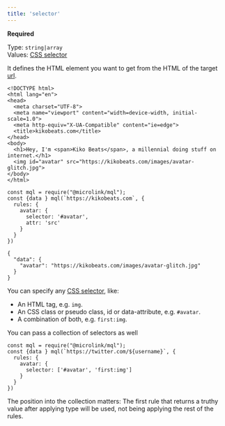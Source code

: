 ```yaml
---
title: 'selector'
---
```


**Required**<br/>

Type: `string|array`<br/>
Values: [CSS selector](https://developer.mozilla.org/en-US/docs/Web/CSS/CSS_Selectors)

It defines the HTML element you want to get from the HTML of the target [url](/docs/api/api-parameters/url).

```html{11}
<!DOCTYPE html>
<html lang="en">
<head>
  <meta charset="UTF-8">
  <meta name="viewport" content="width=device-width, initial-scale=1.0">
  <meta http-equiv="X-UA-Compatible" content="ie=edge">
  <title>kikobeats.com</title>
</head>
<body>
  <h1>Hey, I'm <span>Kiko Beats</span>, a millennial doing stuff on internet.</h1>
  <img id="avatar" src="https://kikobeats.com/images/avatar-glitch.jpg">
</body>
</html>
```

```js{5}
const mql = require("@microlink/mql");
const {data } mql(`https://kikobeats.com`, {
  rules: {
    avatar: {
      selector: '#avatar',
      attr: 'src'
    }
  }
})
```

```json{3}
{
  "data": {
    "avatar": "https://kikobeats.com/images/avatar-glitch.jpg"
  }
}
```

<Figcaption children='At least you need to specify the selector of the data to be extracted.' />

You can specify any [CSS selector](https://developer.mozilla.org/en-US/docs/Web/CSS/CSS_Selectors), like:

- An HTML tag, e.g. `img`.
- An CSS class or pseudo class, id or data-attribute, e.g. `#avatar`.
- A combination of both, e.g. `first:img`.

You can pass a collection of selectors as well

```js{5}
const mql = require("@microlink/mql");
const {data } mql(`https://twitter.com/${username}`, {
  rules: {
    avatar: {
      selector: ['#avatar', 'first:img']
    }
  }
})
```

<Figcaption children='Using mulitple selector makes the rule more generic.' />

The position into the collection matters: The first rule that returns a truthy value after applying type will be used, not being applying the rest of the rules.

